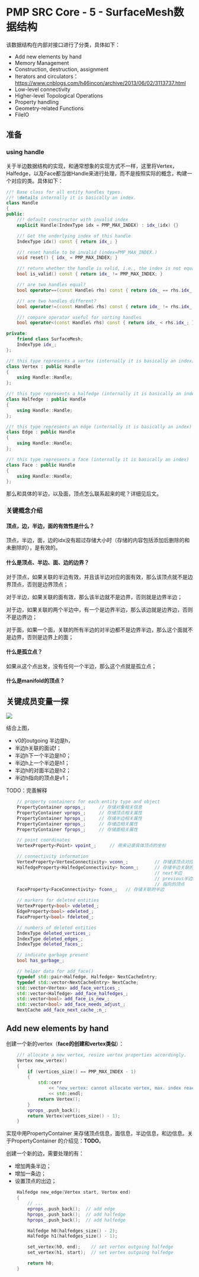# PMP SRC Core - 5 - SurfaceMesh数据结构

该数据结构在内部对接口进行了分类，具体如下：

- Add new elements by hand
- Memory Management
- Construction, destruction, assignment
- Iterators and circulators：https://www.cnblogs.com/h46incon/archive/2013/06/02/3113737.html
- Low-level connectivity
- Higher-level Topological Operations
- Property handling
- Geometry-related Functions
- FileIO

## 准备

### using handle

关于半边数据结构的实现，和通常想象的实现方式不一样，这里将Vertex，Halfedge，以及Face都当做Handle来进行处理，而不是按照实际的概念，构建一个对应的类。具体如下：

```c++
//! Base class for all entity handles types.
//! \details internally it is basically an index.
class Handle
{
public:
    //! default constructor with invalid index
    explicit Handle(IndexType idx = PMP_MAX_INDEX) : idx_(idx) {}

    //! Get the underlying index of this handle
    IndexType idx() const { return idx_; }

    //! reset handle to be invalid (index=PMP_MAX_INDEX.)
    void reset() { idx_ = PMP_MAX_INDEX; }

    //! return whether the handle is valid, i.e., the index is not equal to PMP_MAX_INDEX.
    bool is_valid() const { return idx_ != PMP_MAX_INDEX; }

    //! are two handles equal?
    bool operator==(const Handle& rhs) const { return idx_ == rhs.idx_; }

    //! are two handles different?
    bool operator!=(const Handle& rhs) const { return idx_ != rhs.idx_; }

    //! compare operator useful for sorting handles
    bool operator<(const Handle& rhs) const { return idx_ < rhs.idx_; }

private:
    friend class SurfaceMesh;
    IndexType idx_;
};

//! this type represents a vertex (internally it is basically an index)
class Vertex : public Handle
{
    using Handle::Handle;
};

//! this type represents a halfedge (internally it is basically an index)
class Halfedge : public Handle
{
    using Handle::Handle;
};

//! this type represents an edge (internally it is basically an index)
class Edge : public Handle
{
    using Handle::Handle;
};

//! this type represents a face (internally it is basically an index)
class Face : public Handle
{
    using Handle::Handle;
};
```

那么和具体的半边，以及面，顶点怎么联系起来的呢？详细见后文。

### 关键概念介绍

#### 顶点，边，半边，面的有效性是什么？

顶点，半边，面，边的idx没有超过存储大小时（存储的内容包括添加后删除的和未删除的），是有效的。

#### 什么是顶点、半边、面、边的边界？

对于顶点，如果关联的半边有效，并且该半边对应的面有效，那么该顶点就不是边界顶点，否则是边界顶点；

对于半边，如果关联的面有效，那么该半边就不是边界，否则就是边界半边；

对于边，如果关联的两个半边中，有一个是边界半边，那么该边就是边界边，否则不是边界边；

对于面，如果一个面，关联的所有半边的对半边都不是边界半边，那么这个面就不是边界，否则是边界上的面；

#### 什么是孤立点？

如果从这个点出发，没有任何一个半边，那么这个点就是孤立点；

#### 什么是manifold的顶点？



## 关键成员变量一探

![](./image/connectivity-queries.png)

结合上图，

- v0的outgoing 半边是h，
- 半边h关联的面试f；
- 半边h下一个半边是h0；
- 半边h上一个半边是h1；
- 半边h的对面半边是h2；
- 半边h指向的顶点是v1；

TODO：完善解释

```c++
	// property containers for each entity type and object
    PropertyContainer oprops_;     // 存储对象相关信息
    PropertyContainer vprops_;     // 存储顶点相关属性
    PropertyContainer hprops_;     // 存储半边相关属性
    PropertyContainer eprops_;     // 存储边相关属性
    PropertyContainer fprops_;     // 存储面相关属性

    // point coordinates
    VertexProperty<Point> vpoint_;     // 用来记录具体顶点的坐标

    // connectivity information
    VertexProperty<VertexConnectivity> vconn_;          // 存储该顶点对应的outgoing半边
    HalfedgeProperty<HalfedgeConnectivity> hconn_;      // 存储半边关联的面
                                                        // next半边
                                                        // previous半边
                                                        // 指向的顶点
    FaceProperty<FaceConnectivity> fconn_;   // 存储关联的半边

    // markers for deleted entities
    VertexProperty<bool> vdeleted_;
    EdgeProperty<bool> edeleted_;
    FaceProperty<bool> fdeleted_;

    // numbers of deleted entities
    IndexType deleted_vertices_;
    IndexType deleted_edges_;
    IndexType deleted_faces_;

    // indicate garbage present
    bool has_garbage_;

    // helper data for add_face()
    typedef std::pair<Halfedge, Halfedge> NextCacheEntry;
    typedef std::vector<NextCacheEntry> NextCache;
    std::vector<Vertex> add_face_vertices_;
    std::vector<Halfedge> add_face_halfedges_;
    std::vector<bool> add_face_is_new_;
    std::vector<bool> add_face_needs_adjust_;
    NextCache add_face_next_cache_;n_;
```

## Add new elements by hand

创建一个新的vertex（**face的创建和vertex类似**）：

```c++
    //! allocate a new vertex, resize vertex properties accordingly.
    Vertex new_vertex()
    {
        if (vertices_size() == PMP_MAX_INDEX - 1)
        {
            std::cerr
                << "new_vertex: cannot allocate vertex, max. index reached"
                << std::endl;
            return Vertex();
        }
        vprops_.push_back();
        return Vertex(vertices_size() - 1);
    }
```

实现中用PropertyContainer 来存储顶点信息，面信息，半边信息，和边信息。关于PropertyContainer 的介绍见：**TODO**。

创建一个新的边，需要处理的有：

- 增加两条半边；
- 增加一条边；
- 设置顶点的出边；

```c++
    Halfedge new_edge(Vertex start, Vertex end)
    {
        // ...
        eprops_.push_back();  // add edge
        hprops_.push_back();  // add halfedge
        hprops_.push_back();  // add halfedge

        Halfedge h0(halfedges_size() - 2);
        Halfedge h1(halfedges_size() - 1);

        set_vertex(h0, end);    // set vertex outgoing halfedge
        set_vertex(h1, start);  // set vertex outgoing halfedge

        return h0;
    }
```

